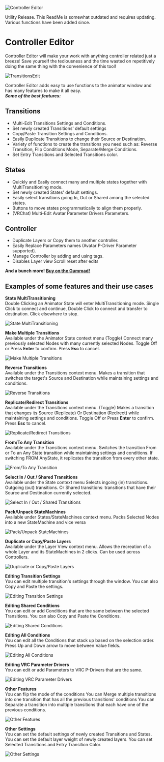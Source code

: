 ![Controller Editor](https://cdn.discordapp.com/attachments/750900715693539438/874198637289308180/AllTransitioning.gif)

Utility Release. This ReadMe is somewhat outdated and requires updating. Various functions have been added since.

# Controller Editor
Controller Editor will make your work with anything controller related just a breeze! Save yourself the tediousness and the time wasted on repetitively doing the same thing with the convenience of this tool!

![TransitionsEdit](https://cdn.discordapp.com/attachments/750900715693539438/874447556950782072/ThumbTransitioning.gif)

Controller Editor adds easy to use functions to the animator window and has many features to make it all easy.  
<b><i>Some of the best features:</i></b>

<h2>Transitions</h2>
<ul><li>Multi-Edit Transitions Settings and Conditions.</li>
<li>Set newly created Transitions' default settings</li>
<li>Copy/Paste Transition Settings and Conditions.</li>
<li>Easily Duplicate Transitions to change their Source or Destination.</li>
<li>Variety of functions to create the transitions you need such as: Reverse Transition, Flip Conditions Mode, Separate/Merge Conditions.</li>
<li>Set Entry Transitions and Selected Transitions color.</li></ul>

<h2>States</h2>
<ul><li>Quickly and Easily connect many and multiple states together with MultiTransitioning mode.</li>
<li>Set newly created States' default settings.</li>
<li>Easily select transitions going In, Out or Shared among the selected states.</li>
<li>Buttons to move states programmatically to align them properly.</li>
<li>(VRChat) Multi-Edit Avatar Parameter Drivers Parameters.</li></ul>

<h2>Controller</h2>
<ul><li>Duplicate Layers or Copy them to another controller.</li>
<li>Easily Replace Parameters names (Avatar P-Driver Parameter supported).</li>
<li>Manage Controller by adding and using tags.</li>
<li>Disables Layer view Scroll reset after edits</li></ul>


<b>And a bunch more!</b>
<b><a href=https://dreadrith.gumroad.com/l/CEditor>Buy on the Gumroad!</a></b>

<h2>Examples of some features and their use cases</h2>

<b>State MultiTransitioning</b>  
Double Clicking an Animator State will enter MultiTransitioning mode. Single Click to connect and continue, Double Click to connect and transfer to destination. Click elsewhere to stop.

![State MultiTransitioning](https://cdn.discordapp.com/attachments/813830389033467904/874384002692304976/QuickTransitioning.gif)

<b>Make Multiple Transitions</b>  
Available under the Animator State context menu
(Toggle) Connect many previously selected Nodes with many currently selected Nodes.
Toggle Off or Press <b>Enter</b> to confirm. Press <b>Esc</b> to cancel.

![Make Multiple Transitions](https://cdn.discordapp.com/attachments/813830389033467904/874384788532899920/ManyTransitions.gif)

<b>Reverse Transitions</b>  
Available under the Transitions context menu.
Makes a transition that switches the target's Source and Destination while maintaining settings and conditions.

![Reverse Transitions](https://cdn.discordapp.com/attachments/813830389033467904/874385287713796156/ReversingTransitions.gif)

<b>Replicate/Redirect Transitions</b>  
Available under the Transitions context menu.
(Toggle) Makes a transition that changes its Source (Replicate) Or Destination (Redirect) while maintaining settings and conditions.
Toggle Off or Press <b>Enter</b> to confirm. Press <b>Esc</b> to cancel.

![Replicate/Redirect Transitions](https://cdn.discordapp.com/attachments/813830389033467904/874385891513229312/TrafickingTransitioning.gif)

<b>From/To Any Transition</b>  
Available under the Transitions context menu.
Switches the transition From or To an Any State transition while maintaining settings and conditions.
If switching FROM AnyState, it replicates the transition from every other state.

![From/To Any Transition](https://cdn.discordapp.com/attachments/813830389033467904/874386993029726208/AnyTransitioning.gif)

<b>Select In / Out / Shared Transitions</b>  
Available under the State context menu
Selects ingoing (in) transitions. Outgoing (out) transitions. Or Shared transitions: transitions that have their Source and Destination currently selected.

![Select In / Out / Shared Transitions](https://cdn.discordapp.com/attachments/813830389033467904/874387508090241024/SelectingTransitions.gif)

<b>Pack/Unpack StateMachines</b>  
Available under States/StateMachines context menu.
Packs Selected Nodes into a new StateMachine and vice versa

![Pack/Unpack StateMachines](https://cdn.discordapp.com/attachments/813830389033467904/874390637934428250/PackingTransitioning.gif)

<b>Duplicate or Copy/Paste Layers</b>  
Available under the Layer View context menu.
Allows the recreation of a whole Layer and its StateMachines in 2 clicks. Can be used across Controllers.

![Duplicate or Copy/Paste Layers](https://cdn.discordapp.com/attachments/813830389033467904/874391450878627920/savedTransitioning.gif)

<b>Editing Transition Settings</b>  
You can edit multiple transition's settings through the window. You can also Copy and Paste the settings.

![Editing Transition Settings](https://cdn.discordapp.com/attachments/813830389033467904/874428628635639879/EditingTransitions.gif)

<b>Editing Shared Conditions</b>  
You can edit or add Conditions that are the same between the selected Transitions. You can also Copy and Paste the Conditions.

![Editing Shared Conditions](https://cdn.discordapp.com/attachments/813830389033467904/874429336088891412/sharingTransitioning.gif)

**Editing All Conditions**  
You can edit all the Conditions that stack up based on the selection order. Press Up and Down arrow to move between Value fields.

![Editing All Conditions](https://cdn.discordapp.com/attachments/813830389033467904/874429789644161024/SpeedrunTransitioning.gif)

**Editing VRC Parameter Drivers**  
You can edit or add Parameters to VRC P-Drivers that are the same.

![Editing VRC Parameter Drivers](https://cdn.discordapp.com/attachments/813830389033467904/874444928749563924/VRCTransitioning.gif)

**Other Features**  
You can flip the mode of the conditions
You can Merge multiple transitions into one transition that has all the previous transitions' conditions
You can Separate a transition into multiple transitions that each have one of the previous conditions.

![Other Features](https://cdn.discordapp.com/attachments/813830389033467904/874445675046273034/FlexibleTransitioning.gif)

**Other Settings**  
You can set the default settings of newly created Transitions and States.
You can set the default layer weight of newly created layers.
You can set Selected Transitions and Entry Transition Color.

![Other Settings](https://cdn.discordapp.com/attachments/813830389033467904/874446736494567485/defaultingTransitioning.gif)
